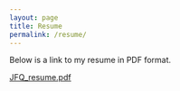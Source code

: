 ```yaml
---
layout: page
title: Resume 
permalink: /resume/
---
```


Below is a link to my resume in PDF format.

[JFQ_resume.pdf](../resume/JFQ_resume.pdf)
